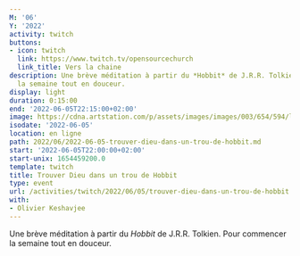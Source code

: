 ```yaml
---
M: '06'
Y: '2022'
activity: twitch
buttons:
- icon: twitch
  link: https://www.twitch.tv/opensourcechurch
  link_title: Vers la chaine
description: Une brève méditation à partir du *Hobbit* de J.R.R. Tolkien. Pour commencer
  la semaine tout en douceur.
display: light
duration: 0:15:00
end: '2022-06-05T22:15:00+02:00'
image: https://cdna.artstation.com/p/assets/images/images/003/654/594/large/sam-robberechts-finalrender1.jpg
isodate: '2022-06-05'
location: en ligne
path: 2022/06/2022-06-05-trouver-dieu-dans-un-trou-de-hobbit.md
start: '2022-06-05T22:00:00+02:00'
start-unix: 1654459200.0
template: twitch
title: Trouver Dieu dans un trou de Hobbit
type: event
url: /activities/twitch/2022/06/05/trouver-dieu-dans-un-trou-de-hobbit
with:
- Olivier Keshavjee
---
```

Une brève méditation à partir du *Hobbit* de J.R.R. Tolkien. Pour commencer la semaine tout en douceur.